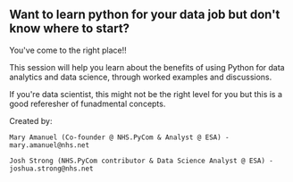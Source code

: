 ## Want to learn python for your data job but don't know where to start?

You've come to the right place!!

This session will help you learn about the benefits of using Python for data analytics and data science, through worked examples and discussions.

If you're data scientist, this might not be the right level for you but this is a good referesher of funadmental concepts.

Created by:

    Mary Amanuel (Co-founder @ NHS.PyCom & Analyst @ ESA) - mary.amanuel@nhs.net

    Josh Strong (NHS.PyCom contributor & Data Science Analyst @ ESA) - joshua.strong@nhs.net
